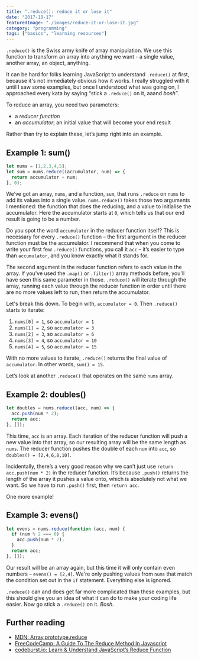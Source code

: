 ```yaml
---
title: ".reduce(): reduce it or lose it"
date: "2017-10-17"
featuredImage: "./images/reduce-it-or-lose-it.jpg"
category: "programming"
tags: ["basics", "learning resources"]
---
```


`.reduce()` is the Swiss army knife of array manipulation. We use this function to transform an array into anything we want - a single value, another array, an object, anything.

It can be hard for folks learning JavaScript to understand `.reduce()` at first, because it's not immediately obvious how it works. I really struggled with it until I saw some examples, but once I understood what was going on, I approached every kata by saying “stick a `.reduce()` on it, aaand _bosh_”.  

To reduce an array, you need two parameters:

- a _reducer function_
- an _accumulator_; an initial value that will become your end result

Rather than try to explain these, let’s jump right into an example.

## Example 1: sum()

```js
let nums = [1,2,3,4,5];
let sum = nums.reduce((accumulator, num) => {
  return accumulator + num;
}, 0);
```

We’ve got an array, `nums`, and a function, `sum`, that runs `.reduce` on `nums` to add its values into a single value. `nums.reduce()` takes those two arguments I mentioned: the function that does the reducing, and a value to initialise the accumulator. Here the accumulator starts at `0`, which tells us that our end result is going to be a number.  

Do you spot the word `accumulator` in the reducer function itself? This is necessary for every `.reduce()` function – the first argument in the reducer function must be the accumulator. I recommend that when you come to write your first few `.reduce()` functions, you call it `acc` – it’s easier to type than `accumulator`, and you know exactly what it stands for.  

The second argument in the reducer function refers to each value in the array. If you've used the `.map()` or `.filter()` array methods before, you'll have seen this same parameter in those. `.reduce()` will iterate through the array, running each value through the reducer function in order until there are no more values left to run, then return the accumulator.  

Let's break this down. To begin with, `accumulator = 0`. Then `.reduce()` starts to iterate:

1. `nums[0] = 1`, so `accumulator = 1`  
2. `nums[1] = 2`, so `accumulator = 3`  
3. `nums[2] = 3`, so `accumulator = 6`  
4. `nums[3] = 4`, so `accumulator = 10`
5. `nums[4] = 5`, so `accumulator = 15`

With no more values to iterate, `.reduce()` returns the final value of `accumulator`. In other words, `sum() = 15`.

Let’s look at another `.reduce()` that operates on the same `nums` array.  

## Example 2: doubles()

```js
let doubles = nums.reduce((acc, num) => {
  acc.push(num * 2);
  return acc;
}, []);
```

This time, `acc` is an array. Each iteration of the reducer function will push a new value into that array, so our resulting array will be the same length as `nums`. The reducer function pushes the double of each `num` into `acc`, so `doubles() = [2,4,6,8,10]`.  

Incidentally, there’s a very good reason why we can’t just use `return acc.push(num * 2)` in the reducer function. It’s because `.push()` returns the length of the array it pushes a value onto, which is absolutely not what we want. So we have to run `.push()` first, then `return acc`.  

One more example!  

## Example 3: evens()

```js
let evens = nums.reduce(function (acc, num) {
  if (num % 2 === 0) {
    acc.push(num * 2);
  }
  return acc;
}, []);
```

Our result will be an array again, but this time it will only contain even numbers – `evens() = [2,4]`. We're only pushing values from `nums` that match the condition set out in the `if` statement. Everything else is ignored.

`.reduce()` can and does get far more complicated than these examples, but this should give you an idea of what it can do to make your coding life easier. Now go stick a `.reduce()` on it. _Bosh._

## Further reading

- [MDN: Array.prototype.reduce](https://developer.mozilla.org/en-US/docs/Web/JavaScript/Reference/Global_Objects/Array/reduce)
- [FreeCodeCamp: A Guide To The Reduce Method In Javascript​](https://www.freecodecamp.org/news/reduce-f47a7da511a9/)
- [codeburst.io: Learn & Understand JavaScript’s Reduce Function](https://codeburst.io/learn-understand-javascripts-reduce-function-b2b0406efbdc)
